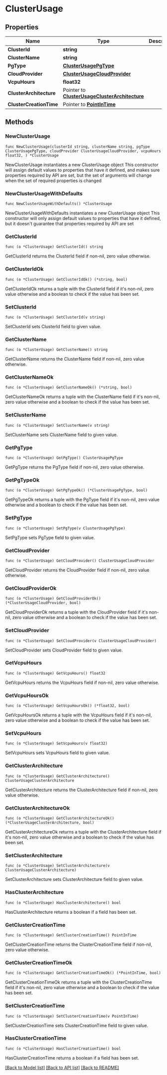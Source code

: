 # ClusterUsage

## Properties

Name | Type | Description | Notes
------------ | ------------- | ------------- | -------------
**ClusterId** | **string** |  | 
**ClusterName** | **string** |  | 
**PgType** | [**ClusterUsagePgType**](ClusterUsagePgType.md) |  | 
**CloudProvider** | [**ClusterUsageCloudProvider**](ClusterUsageCloudProvider.md) |  | 
**VcpuHours** | **float32** |  | 
**ClusterArchitecture** | Pointer to [**ClusterUsageClusterArchitecture**](ClusterUsageClusterArchitecture.md) |  | [optional] 
**ClusterCreationTime** | Pointer to [**PointInTime**](PointInTime.md) |  | [optional] 

## Methods

### NewClusterUsage

`func NewClusterUsage(clusterId string, clusterName string, pgType ClusterUsagePgType, cloudProvider ClusterUsageCloudProvider, vcpuHours float32, ) *ClusterUsage`

NewClusterUsage instantiates a new ClusterUsage object
This constructor will assign default values to properties that have it defined,
and makes sure properties required by API are set, but the set of arguments
will change when the set of required properties is changed

### NewClusterUsageWithDefaults

`func NewClusterUsageWithDefaults() *ClusterUsage`

NewClusterUsageWithDefaults instantiates a new ClusterUsage object
This constructor will only assign default values to properties that have it defined,
but it doesn't guarantee that properties required by API are set

### GetClusterId

`func (o *ClusterUsage) GetClusterId() string`

GetClusterId returns the ClusterId field if non-nil, zero value otherwise.

### GetClusterIdOk

`func (o *ClusterUsage) GetClusterIdOk() (*string, bool)`

GetClusterIdOk returns a tuple with the ClusterId field if it's non-nil, zero value otherwise
and a boolean to check if the value has been set.

### SetClusterId

`func (o *ClusterUsage) SetClusterId(v string)`

SetClusterId sets ClusterId field to given value.


### GetClusterName

`func (o *ClusterUsage) GetClusterName() string`

GetClusterName returns the ClusterName field if non-nil, zero value otherwise.

### GetClusterNameOk

`func (o *ClusterUsage) GetClusterNameOk() (*string, bool)`

GetClusterNameOk returns a tuple with the ClusterName field if it's non-nil, zero value otherwise
and a boolean to check if the value has been set.

### SetClusterName

`func (o *ClusterUsage) SetClusterName(v string)`

SetClusterName sets ClusterName field to given value.


### GetPgType

`func (o *ClusterUsage) GetPgType() ClusterUsagePgType`

GetPgType returns the PgType field if non-nil, zero value otherwise.

### GetPgTypeOk

`func (o *ClusterUsage) GetPgTypeOk() (*ClusterUsagePgType, bool)`

GetPgTypeOk returns a tuple with the PgType field if it's non-nil, zero value otherwise
and a boolean to check if the value has been set.

### SetPgType

`func (o *ClusterUsage) SetPgType(v ClusterUsagePgType)`

SetPgType sets PgType field to given value.


### GetCloudProvider

`func (o *ClusterUsage) GetCloudProvider() ClusterUsageCloudProvider`

GetCloudProvider returns the CloudProvider field if non-nil, zero value otherwise.

### GetCloudProviderOk

`func (o *ClusterUsage) GetCloudProviderOk() (*ClusterUsageCloudProvider, bool)`

GetCloudProviderOk returns a tuple with the CloudProvider field if it's non-nil, zero value otherwise
and a boolean to check if the value has been set.

### SetCloudProvider

`func (o *ClusterUsage) SetCloudProvider(v ClusterUsageCloudProvider)`

SetCloudProvider sets CloudProvider field to given value.


### GetVcpuHours

`func (o *ClusterUsage) GetVcpuHours() float32`

GetVcpuHours returns the VcpuHours field if non-nil, zero value otherwise.

### GetVcpuHoursOk

`func (o *ClusterUsage) GetVcpuHoursOk() (*float32, bool)`

GetVcpuHoursOk returns a tuple with the VcpuHours field if it's non-nil, zero value otherwise
and a boolean to check if the value has been set.

### SetVcpuHours

`func (o *ClusterUsage) SetVcpuHours(v float32)`

SetVcpuHours sets VcpuHours field to given value.


### GetClusterArchitecture

`func (o *ClusterUsage) GetClusterArchitecture() ClusterUsageClusterArchitecture`

GetClusterArchitecture returns the ClusterArchitecture field if non-nil, zero value otherwise.

### GetClusterArchitectureOk

`func (o *ClusterUsage) GetClusterArchitectureOk() (*ClusterUsageClusterArchitecture, bool)`

GetClusterArchitectureOk returns a tuple with the ClusterArchitecture field if it's non-nil, zero value otherwise
and a boolean to check if the value has been set.

### SetClusterArchitecture

`func (o *ClusterUsage) SetClusterArchitecture(v ClusterUsageClusterArchitecture)`

SetClusterArchitecture sets ClusterArchitecture field to given value.

### HasClusterArchitecture

`func (o *ClusterUsage) HasClusterArchitecture() bool`

HasClusterArchitecture returns a boolean if a field has been set.

### GetClusterCreationTime

`func (o *ClusterUsage) GetClusterCreationTime() PointInTime`

GetClusterCreationTime returns the ClusterCreationTime field if non-nil, zero value otherwise.

### GetClusterCreationTimeOk

`func (o *ClusterUsage) GetClusterCreationTimeOk() (*PointInTime, bool)`

GetClusterCreationTimeOk returns a tuple with the ClusterCreationTime field if it's non-nil, zero value otherwise
and a boolean to check if the value has been set.

### SetClusterCreationTime

`func (o *ClusterUsage) SetClusterCreationTime(v PointInTime)`

SetClusterCreationTime sets ClusterCreationTime field to given value.

### HasClusterCreationTime

`func (o *ClusterUsage) HasClusterCreationTime() bool`

HasClusterCreationTime returns a boolean if a field has been set.


[[Back to Model list]](../README.md#documentation-for-models) [[Back to API list]](../README.md#documentation-for-api-endpoints) [[Back to README]](../README.md)


